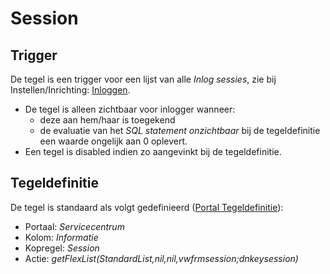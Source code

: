 # Session

## Trigger

De tegel is een trigger voor een lijst van alle *Inlog sessies*, zie bij Instellen/Inrichting: [Inloggen](../programmablokken/inloggen.md).

  * De tegel is alleen zichtbaar voor inlogger wanneer:
    * deze aan hem/haar is toegekend
    * de evaluatie van het *SQL statement onzichtbaar* bij de tegeldefinitie een waarde ongelijk aan 0 oplevert.
  * Een tegel is disabled indien zo aangevinkt bij de tegeldefinitie.

## Tegeldefinitie

De tegel is standaard als volgt gedefinieerd ([Portal Tegeldefinitie](../../../../instellen_inrichten/portaldefinitie/portal_tegel.md)):

  * Portaal: *Servicecentrum*
  * Kolom: *Informatie*
  * Kopregel: *Session*
  * Actie: *getFlexList(StandardList,nil,nil,vwfrmsession;dnkeysession)*

